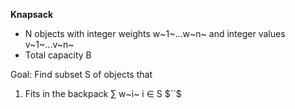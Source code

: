 **Knapsack**

- N objects with integer weights w~1~...w~n~ and integer values v~1~...v~n~
- Total capacity B

Goal: Find subset S of objects that

1. Fits in the backpack ∑ w~i~
                        i ∈ S
$``$


